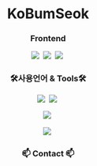 <h1 align="center"> KoBumSeok</h1>

<h3 align="center">Frontend</h3>
<div align="center">  
  <img src="https://img.shields.io/badge/HTML5-E34F26?style=flat-square&logo=HTML5&logoColor=white"/>&nbsp;
  <img src="https://img.shields.io/badge/CSS3-1572B6?style=flat-square&logo=CSS3&logoColor=white"/>&nbsp;
  <img src="https://img.shields.io/badge/javascript-F7DF1E?style=flat-square&logo=javascript&logoColor=white"/>&nbsp;  
</div>
<h3 align="center">🛠사용언어 & Tools🛠</h3>
<div align="center">  
  <img src="https://img.shields.io/badge/Uipath-FA4616?style=flat-square&logo=Uipath&logoColor=white"/>&nbsp;
  <img src="https://img.shields.io/badge/GitHub-181717?style=flat-square&logo=GitHub&logoColor=white"/>&nbsp;

  <img src="https://img.shields.io/badge/python-3776AB?style=flat-square&logo=python&logoColor=white"/>&nbsp;  
</div>

<div align="center">
  <img src="https://img.shields.io/badge/Java-007396?style=flat-square&logo=Java&logoColor=white">&nbsp;  
</div>

<h3 align="center">📫 Contact 📫</h3>
